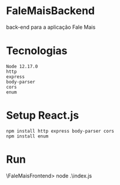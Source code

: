 # FaleMaisBackend
back-end para a aplicação Fale Mais

# Tecnologias
    Node 12.17.0
    http
    express
    body-parser
    cors
    enum

# Setup React.js
    npm install http express body-parser cors
    npm install enum

# Run
\FaleMaisFrontend> node .\index.js